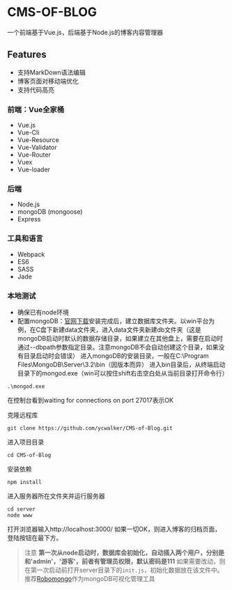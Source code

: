 # CMS-OF-BLOG

一个前端基于Vue.js，后端基于Node.js的博客内容管理器

## Features

* 支持MarkDown语法编辑
* 博客页面对移动端优化
* 支持代码高亮

### 前端：Vue全家桶
* Vue.js
* Vue-Cli
* Vue-Resource
* Vue-Validator
* Vue-Router
* Vuex
* Vue-loader

### 后端
* Node.js
* mongoDB (mongoose)
* Express

### 工具和语言
* Webpack
* ES6
* SASS
* Jade

### 本地测试
* 确保已有node环境
* 配置mongoDB：[官网下载](https://www.mongodb.com/download-center?jmp=nav#community)安装完成后，建立数据库文件夹。以win平台为例，在C盘下新建data文件夹，进入data文件夹新建db文件夹（这是mongoDB启动时默认的数据存储目录，如果建立在其他盘上，需要在启动时通过--dbpath参数指定目录。注意mongoDB不会自动创建这个目录，如果没有目录启动时会错误）
进入mongoDB的安装目录，一般在C:\Program Files\MongoDB\Server\3.2\bin（因版本而异）
进入bin目录后，从终端启动目录下的mongod.exe（win可以按住shift右击空白处从当前目录打开命令行）

```
.\mongod.exe
```

在控制台看到waiting for connections on port 27017表示OK

克隆远程库

```
git clone https://github.com/ycwalker/CMS-of-Blog.git
```

进入项目目录

```
cd CMS-of-Blog
```

安装依赖

```
npm install
```

进入服务器所在文件夹并运行服务器

```
cd server
node www
```

打开浏览器输入http://localhost:3000/
如果一切OK，则进入博客的归档页面，登陆按钮在最下方。

> 注意
**第一次从node启动时，数据库会初始化，自动插入两个用户，分别是和'admin'，'游客'，前者有管理员权限，默认密码是111**
如果需要改动，则在第一次启动前打开server目录下的`init.js`，初始化数据放在该文件中。
推荐[Robomongo](https://robomongo.org/)作为mongoDB可视化管理工具